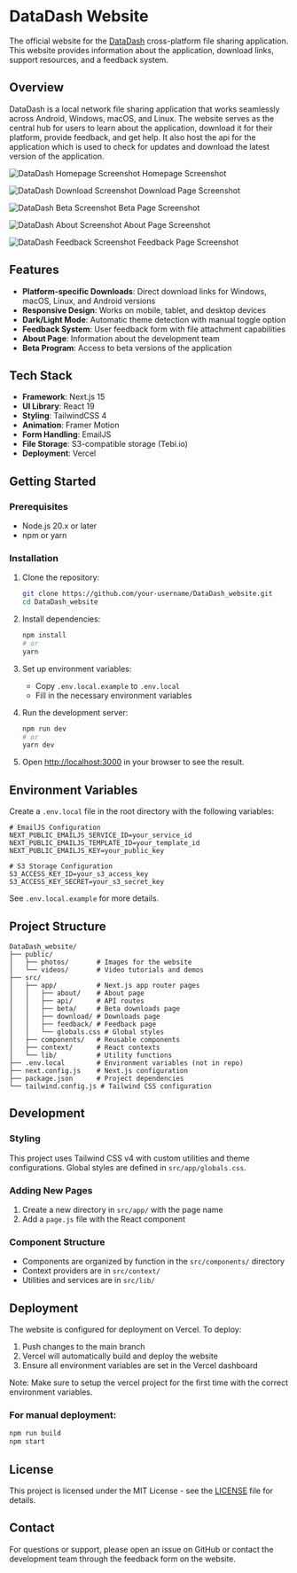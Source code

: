 # DataDash Website

The official website for the [DataDash](https://github.com/Armaan4477/DataDash) cross-platform file sharing application. This website provides information about the application, download links, support resources, and a feedback system.

## Overview

DataDash is a local network file sharing application that works seamlessly across Android, Windows, macOS, and Linux. The website serves as the central hub for users to learn about the application, download it for their platform, provide feedback, and get help. It also host the api for the application which is used to check for updates and download the latest version of the application.

![DataDash Homepage Screenshot](./public/screenshots/homepage.png)
    Homepage Screenshot

![DataDash Download Screenshot](./public/screenshots/download.png)
    Download Page Screenshot

![DataDash Beta Screenshot](./public/screenshots/beta.png)
    Beta Page Screenshot

![DataDash About Screenshot](./public/screenshots/about.png)
    About Page Screenshot
    
![DataDash Feedback Screenshot](./public/screenshots/feedback.png)
    Feedback Page Screenshot

## Features

- **Platform-specific Downloads**: Direct download links for Windows, macOS, Linux, and Android versions
- **Responsive Design**: Works on mobile, tablet, and desktop devices
- **Dark/Light Mode**: Automatic theme detection with manual toggle option
- **Feedback System**: User feedback form with file attachment capabilities
- **About Page**: Information about the development team
- **Beta Program**: Access to beta versions of the application

## Tech Stack

- **Framework**: Next.js 15
- **UI Library**: React 19
- **Styling**: TailwindCSS 4
- **Animation**: Framer Motion
- **Form Handling**: EmailJS
- **File Storage**: S3-compatible storage (Tebi.io)
- **Deployment**: Vercel

## Getting Started

### Prerequisites

- Node.js 20.x or later
- npm or yarn

### Installation

1. Clone the repository:
   ```bash
   git clone https://github.com/your-username/DataDash_website.git
   cd DataDash_website
   ```

2. Install dependencies:
   ```bash
   npm install
   # or
   yarn
   ```

3. Set up environment variables:
   - Copy `.env.local.example` to `.env.local`
   - Fill in the necessary environment variables

4. Run the development server:
   ```bash
   npm run dev
   # or
   yarn dev
   ```

5. Open [http://localhost:3000](http://localhost:3000) in your browser to see the result.

## Environment Variables

Create a `.env.local` file in the root directory with the following variables:

```
# EmailJS Configuration
NEXT_PUBLIC_EMAILJS_SERVICE_ID=your_service_id
NEXT_PUBLIC_EMAILJS_TEMPLATE_ID=your_template_id
NEXT_PUBLIC_EMAILJS_KEY=your_public_key

# S3 Storage Configuration
S3_ACCESS_KEY_ID=your_s3_access_key
S3_ACCESS_KEY_SECRET=your_s3_secret_key
```

See `.env.local.example` for more details.

## Project Structure

```
DataDash_website/
├── public/
│   ├── photos/       # Images for the website
│   └── videos/       # Video tutorials and demos
├── src/
│   ├── app/          # Next.js app router pages
│   │   ├── about/    # About page
│   │   ├── api/      # API routes
│   │   ├── beta/     # Beta downloads page
│   │   ├── download/ # Downloads page
│   │   ├── feedback/ # Feedback page
│   │   └── globals.css # Global styles
│   ├── components/   # Reusable components
│   ├── context/      # React contexts
│   └── lib/          # Utility functions
├── .env.local        # Environment variables (not in repo)
├── next.config.js    # Next.js configuration
├── package.json      # Project dependencies
└── tailwind.config.js # Tailwind CSS configuration
```

## Development

### Styling

This project uses Tailwind CSS v4 with custom utilities and theme configurations. Global styles are defined in `src/app/globals.css`.

### Adding New Pages

1. Create a new directory in `src/app/` with the page name
2. Add a `page.js` file with the React component

### Component Structure

- Components are organized by function in the `src/components/` directory
- Context providers are in `src/context/`
- Utilities and services are in `src/lib/`

## Deployment

The website is configured for deployment on Vercel. To deploy:

1. Push changes to the main branch
2. Vercel will automatically build and deploy the website
3. Ensure all environment variables are set in the Vercel dashboard

Note: Make sure to setup the vercel project for the first time with the correct environment variables.

### For manual deployment:

```bash
npm run build
npm start
```

## License

This project is licensed under the MIT License - see the [LICENSE](LICENSE) file for details.

## Contact

For questions or support, please open an issue on GitHub or contact the development team through the feedback form on the website.

